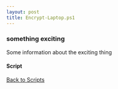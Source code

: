 ```yaml
---
layout: post
title: Encrypt-Laptop.ps1
---
```


### something exciting

Some information about the exciting thing

#### Script

<script src="https://gist-it.appspot.com/github.com/BanterBoy/scripts-blog/blob/master/PowerShell/scripts/Encrypt-Laptop.ps1"></script>

<a href="/menu/_pages/scripts.html">Back to Scripts</a>
